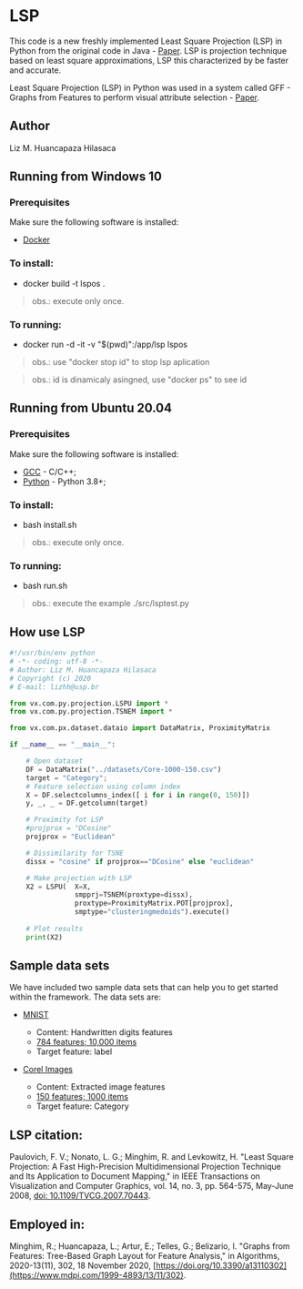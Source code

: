 # LSP
This code is a new freshly implemented Least Square Projection (LSP) in Python from the original code in Java - [Paper](https://ieeexplore.ieee.org/document/4378370). LSP is projection technique based on least square approximations, LSP this characterized by be faster and accurate.

Least Square Projection (LSP) in Python was used in a system called GFF - Graphs from Features to perform visual attribute selection - [Paper](https://www.mdpi.com/1999-4893/13/11/302/htm).

## Author
Liz M. Huancapaza Hilasaca

## Running from Windows 10
### Prerequisites
Make sure the following software is installed:
* [Docker](https://docs.docker.com/docker-for-windows/install/)

### To install:
* docker build -t lspos . 
> obs.: execute only once.
### To running:
* docker run -d -it -v "$(pwd)":/app/lsp lspos
> obs.: use "docker stop id" to stop lsp aplication

> obs.: id is dinamicaly asingned, use "docker ps" to see id

## Running from Ubuntu 20.04
### Prerequisites
Make sure the following software is installed:
* [GCC](https://gcc.gnu.org/) - C/C++;
* [Python](https://www.python.org/) - Python 3.8+;

### To install:
* bash install.sh
> obs.: execute only once.
### To running:
* bash run.sh
> obs.: execute the example ./src/lsptest.py 


## How use LSP
```python
#!/usr/bin/env python
# -*- coding: utf-8 -*-
# Author: Liz M. Huancapaza Hilasaca
# Copyright (c) 2020
# E-mail: lizhh@usp.br

from vx.com.py.projection.LSPU import *
from vx.com.py.projection.TSNEM import *

from vx.com.px.dataset.dataio import DataMatrix, ProximityMatrix

if __name__ == "__main__":

    # Open dataset 
    DF = DataMatrix("../datasets/Core-1000-150.csv")
    target = "Category";
    # Feature selection using column index
    X = DF.selectcolumns_index([ i for i in range(0, 150)])
    y, _, _ = DF.getcolumn(target)

    # Proximity fot LSP
    #projprox = "DCosine"
    projprox = "Euclidean"

    # Dissimilarity for TSNE
    dissx = "cosine" if projprox=="DCosine" else "euclidean"

    # Make projection with LSP
    X2 = LSPU(  X=X,
                smpprj=TSNEM(proxtype=dissx),
                proxtype=ProximityMatrix.POT[projprox],
                smptype="clusteringmedoids").execute()
    
    # Plot results
    print(X2)
```

## Sample data sets
We have included two sample data sets that can help you to get started within the framework. The data sets are:

* [MNIST](http://yann.lecun.com/exdb/mnist)
  * Content: Handwritten digits features
  * [784 features; 10,000 items](https://github.com/hhliz/LSP/blob/master/datasets/MNIST-10000-784.csv)
  * Target feature: label

* [Corel Images](https://ieeexplore.ieee.org/document/1227984)
  * Content: Extracted image features
  * [150 features; 1000 items](https://github.com/hhliz/LSP/blob/master/datasets/Core-1000-150.csv)
  * Target feature: Category

  
  
  
## LSP citation:

Paulovich, F. V.; Nonato, L. G.; Minghim, R. and Levkowitz, H. "Least Square Projection: A Fast High-Precision Multidimensional Projection Technique and Its Application to Document Mapping," in IEEE Transactions on Visualization and Computer Graphics, vol. 14, no. 3, pp. 564-575, May-June 2008, [doi: 10.1109/TVCG.2007.70443](https://ieeexplore.ieee.org/document/4378370). 


## Employed in:

Minghim, R.; Huancapaza, L.; Artur, E.; Telles, G.; Belizario, I. "Graphs from Features: Tree-Based Graph Layout for Feature Analysis," in Algorithms, 2020-13(11), 302, 18 November 2020, [https://doi.org/10.3390/a13110302](https://www.mdpi.com/1999-4893/13/11/302).
  
